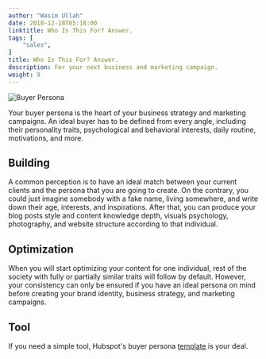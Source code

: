 ```yaml
---
author: "Wasim Ullah"
date: 2018-12-18T05:18:00
linktitle: Who Is This For? Answer.
tags: [
    "sales",
]
title: Who Is This For? Answer.
description: For your next business and marketing campaign.
weight: 9
---
```


![Buyer Persona](/images/buyer.jpg)

Your buyer persona is the heart of your business strategy and marketing campaigns. An ideal buyer has to be defined from every angle, including their personality traits, psychological and behavioral interests, daily routine, motivations, and more.<br>

## Building
A common perception is to have an ideal match between your current clients and the persona that you are going to create. On the contrary, you could just imagine somebody with a fake name, living somewhere, and write down their age, interests, and inspirations. After that, you can produce your blog posts style and content knowledge depth, visuals psychology, photography, and website structure according to that individual.<br>

## Optimization
When you will start optimizing your content for one individual, rest of the society with fully or partially similar traits will follow by default. However, your consistency can only be ensured if you have an ideal persona on mind before creating your brand identity, business strategy, and marketing campaigns.<br>

## Tool
If you need a simple tool, Hubspot's buyer persona <a href="https://www.hubspot.com/make-my-persona">template</a> is your deal.
